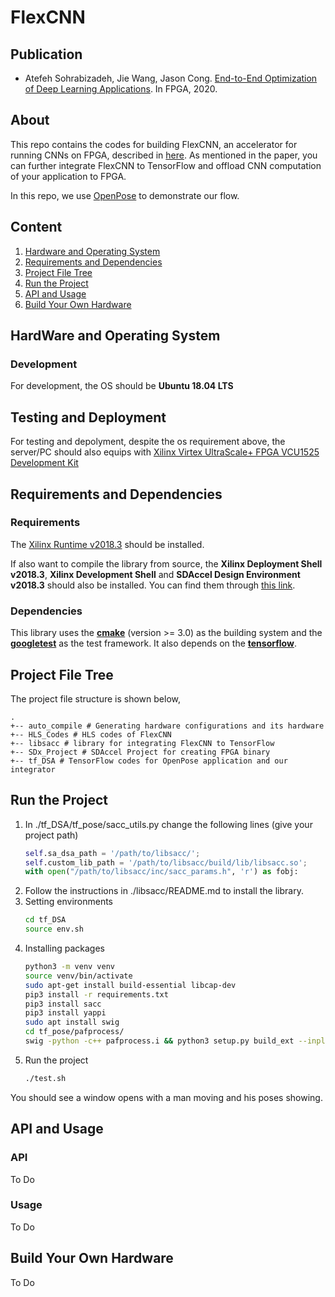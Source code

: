 # FlexCNN

## Publication

+ Atefeh Sohrabizadeh, Jie Wang, Jason Cong. [End-to-End Optimization of Deep Learning Applications](https://dl.acm.org/doi/abs/10.1145/3373087.3375321). In FPGA, 2020.

## About
This repo contains the codes for building FlexCNN, an accelerator for running CNNs on FPGA, described in [here](https://dl.acm.org/doi/abs/10.1145/3373087.3375321). As mentioned in the paper, you can further integrate FlexCNN to TensorFlow and offload CNN computation of your application to FPGA.

In this repo, we use [OpenPose](https://arxiv.org/abs/1611.08050) to demonstrate our flow.

## Content
1. [Hardware and Operating System](#Hardware-and-Operating-System)
2. [Requirements and Dependencies](#Requirements-and-Dependencies)
3. [Project File Tree](#Project-File-Tree)
4. [Run the Project](#Run-the-Project)
5. [API and Usage](#API-and-Usage)
6. [Build Your Own Hardware](#Build_Your_Own_Hardware)


## HardWare and Operating System
### Development
For development, the OS should be **Ubuntu 18.04 LTS**
## Testing and Deployment 
For testing and depolyment, despite the os requirement above, the server/PC should also equips with [Xilinx Virtex UltraScale+ FPGA VCU1525 Development Kit](https://www.xilinx.com/products/boards-and-kits/vcu1525-a.html)

## Requirements and Dependencies

### Requirements
The [Xilinx Runtime v2018.3](https://www.xilinx.com/products/boards-and-kits/vcu1525-a.html#gettingStarted) should be installed.

If also want to compile the library from source, the **Xilinx Deployment Shell v2018.3**, **Xilinx Development Shell** and **SDAccel Design Environment v2018.3** should also be installed. You can find them through [this link](https://www.xilinx.com/products/boards-and-kits/vcu1525-a.html#gettingStarted).

### Dependencies
This library uses the [**cmake**](https://cmake.org/) (version >= 3.0) as the building system and the [**googletest**](https://github.com/google/googletest) as the test framework. It also depends on the [**tensorflow**](https://www.tensorflow.org/).


## Project File Tree
The project file structure is shown below,
````
.
+-- auto_compile # Generating hardware configurations and its hardware
+-- HLS_Codes # HLS codes of FlexCNN
+-- libsacc # library for integrating FlexCNN to TensorFlow
+-- SDx_Project # SDAccel Project for creating FPGA binary
+-- tf_DSA # TensorFlow codes for OpenPose application and our integrator
````


## Run the Project

1. In ./tf_DSA/tf_pose/sacc_utils.py change the following lines (give your project path)
	````python
    self.sa_dsa_path = '/path/to/libsacc/';
	self.custom_lib_path = '/path/to/libsacc/build/lib/libsacc.so';
	with open("/path/to/libsacc/inc/sacc_params.h", 'r') as fobj:
    ````
2. Follow the instructions in ./libsacc/README.md to install the library.
3. Setting environments
    ````bash
    cd tf_DSA
    source env.sh
    ````
4. Installing packages
	````bash
    python3 -m venv venv
	source venv/bin/activate
	sudo apt-get install build-essential libcap-dev
	pip3 install -r requirements.txt
	pip3 install sacc
	pip3 install yappi
	sudo apt install swig
	cd tf_pose/pafprocess/                                      
	swig -python -c++ pafprocess.i && python3 setup.py build_ext --inplace
    ````
5. Run the project
    ````bash
    ./test.sh
    ````
You should see a window opens with a man moving and his poses showing.

## API and Usage
### API
To Do

### Usage
To Do


## Build Your Own Hardware
To Do
 


